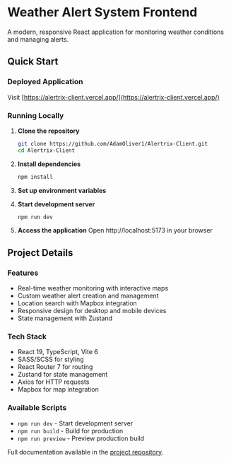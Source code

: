 # Weather Alert System Frontend

A modern, responsive React application for monitoring weather conditions and managing alerts.

## Quick Start

### Deployed Application
Visit [https://alertrix-client.vercel.app/](https://alertrix-client.vercel.app/)

### Running Locally

1. **Clone the repository**
   ```bash
   git clone https://github.com/AdamOliver1/Alertrix-Client.git
   cd Alertrix-Client
   ```

2. **Install dependencies**
   ```bash
   npm install
   ```

3. **Set up environment variables**
  

4. **Start development server**
   ```bash
   npm run dev
   ```

5. **Access the application**
   Open http://localhost:5173 in your browser

## Project Details

### Features
- Real-time weather monitoring with interactive maps
- Custom weather alert creation and management
- Location search with Mapbox integration
- Responsive design for desktop and mobile devices
- State management with Zustand

### Tech Stack
- React 19, TypeScript, Vite 6
- SASS/SCSS for styling
- React Router 7 for routing
- Zustand for state management
- Axios for HTTP requests
- Mapbox for map integration

### Available Scripts
- `npm run dev` - Start development server
- `npm run build` - Build for production
- `npm run preview` - Preview production build

Full documentation available in the [project repository](https://github.com/yourusername/weather-alert-system). 
